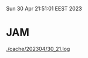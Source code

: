 Sun 30 Apr 21:51:01 EEST 2023
# JAM
<a href='./cache/202304/30_21.log'>./cache/202304/30_21.log</a>
